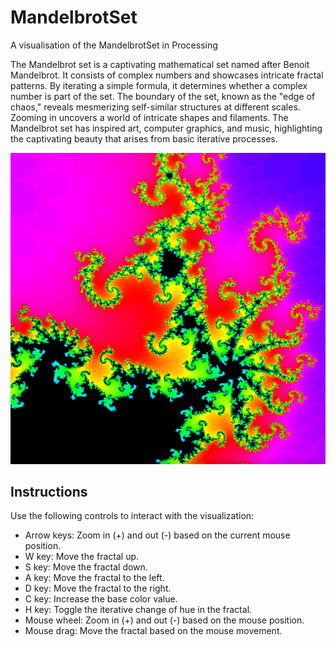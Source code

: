 # MandelbrotSet
A visualisation of the MandelbrotSet in Processing

The Mandelbrot set is a captivating mathematical set named after Benoit Mandelbrot. It consists of complex numbers and showcases intricate fractal patterns. By iterating a simple formula, it determines whether a complex number is part of the set. The boundary of the set, known as the "edge of chaos," reveals mesmerizing self-similar structures at different scales. Zooming in uncovers a world of intricate shapes and filaments. The Mandelbrot set has inspired art, computer graphics, and music, highlighting the captivating beauty that arises from basic iterative processes.

<img src="https://github.com/F-O-N-S-E-C-A/MandelbrotSet/blob/main/image.png" alt="Alt text" title="Mandelbrot Set">

## Instructions
Use the following controls to interact with the visualization:

- Arrow keys: Zoom in (+) and out (-) based on the current mouse position.
- W key: Move the fractal up.
- S key: Move the fractal down.
- A key: Move the fractal to the left.
- D key: Move the fractal to the right.
- C key: Increase the base color value.
- H key: Toggle the iterative change of hue in the fractal.
- Mouse wheel: Zoom in (+) and out (-) based on the mouse position.
- Mouse drag: Move the fractal based on the mouse movement.
